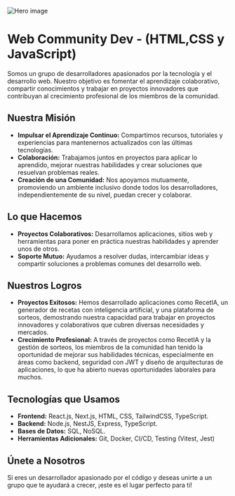 ![Hero image](https://media.licdn.com/dms/image/v2/C5612AQGHiwflmcAOaQ/article-inline_image-shrink_1000_1488/article-inline_image-shrink_1000_1488/0/1601575501961?e=1735776000&v=beta&t=_yR8x-qH3KMt4u6y3JaACnU5E0Kj5BAGKJe8AWrybr4)

# Web Community Dev - (HTML,CSS y JavaScript)

Somos un grupo de desarrolladores apasionados por la tecnología y el desarrollo
web. Nuestro objetivo es fomentar el aprendizaje colaborativo, compartir
conocimientos y trabajar en proyectos innovadores que contribuyan al crecimiento
profesional de los miembros de la comunidad.

## Nuestra Misión

- **Impulsar el Aprendizaje Continuo:** Compartimos recursos, tutoriales y
  experiencias para mantenernos actualizados con las últimas tecnologías.
- **Colaboración:** Trabajamos juntos en proyectos para aplicar lo aprendido,
  mejorar nuestras habilidades y crear soluciones que resuelvan problemas
  reales.
- **Creación de una Comunidad:** Nos apoyamos mutuamente, promoviendo un
  ambiente inclusivo donde todos los desarrolladores, independientemente de su
  nivel, puedan crecer y colaborar.

## Lo que Hacemos

- **Proyectos Colaborativos:** Desarrollamos aplicaciones, sitios web y
  herramientas para poner en práctica nuestras habilidades y aprender unos de
  otros.
- **Soporte Mutuo:** Ayudamos a resolver dudas, intercambiar ideas y compartir
  soluciones a problemas comunes del desarrollo web.

## Nuestros Logros

- **Proyectos Exitosos:** Hemos desarrollado aplicaciones como RecetIA, un
  generador de recetas con inteligencia artificial, y una plataforma de sorteos,
  demostrando nuestra capacidad para trabajar en proyectos innovadores y
  colaborativos que cubren diversas necesidades y mercados.
- **Crecimiento Profesional:** A través de proyectos como RecetIA y la gestión
  de sorteos, los miembros de la comunidad han tenido la oportunidad de mejorar
  sus habilidades técnicas, especialmente en áreas como backend, seguridad con
  JWT y diseño de arquitecturas de aplicaciones, lo que ha abierto nuevas
  oportunidades laborales para muchos.

## Tecnologías que Usamos

- **Frontend:** React.js, Next.js, HTML, CSS, TailwindCSS, TypeScript.
- **Backend:** Node.js, NestJS, Express, TypeScript.
- **Bases de Datos:** SQL, NoSQL.
- **Herramientas Adicionales:** Git, Docker, CI/CD, Testing (Vitest, Jest)

## Únete a Nosotros

Si eres un desarrollador apasionado por el código y deseas unirte a un grupo que
te ayudará a crecer, ¡este es el lugar perfecto para ti!
